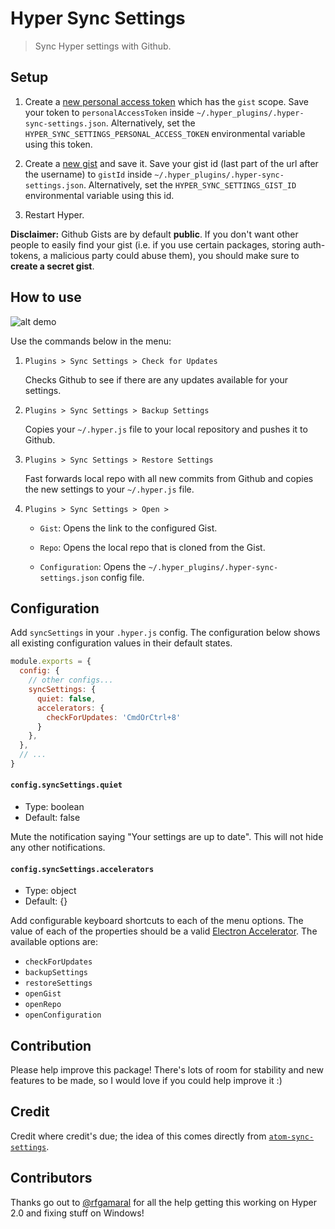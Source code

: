 # Hyper Sync Settings

> Sync Hyper settings with Github.

## Setup

1.  Create a [new personal access token][1] which has the `gist` scope. Save
    your token to `personalAccessToken` inside
    `~/.hyper_plugins/.hyper-sync-settings.json`. Alternatively, set the
    `HYPER_SYNC_SETTINGS_PERSONAL_ACCESS_TOKEN` environmental variable using
    this token.

2.  Create a [new gist][2] and save it. Save your gist id
    (last part of the url after the username) to `gistId` inside
    `~/.hyper_plugins/.hyper-sync-settings.json`. Alternatively, set the
    `HYPER_SYNC_SETTINGS_GIST_ID` environmental variable using this id.

3.  Restart Hyper.

**Disclaimer:** Github Gists are by default **public**. If you don't want other
people to easily find your gist (i.e. if you use certain packages, storing
auth-tokens, a malicious party could abuse them), you should make sure to
**create a secret gist**.

## How to use

![alt demo][3]

Use the commands below in the menu:

1.  `Plugins > Sync Settings > Check for Updates`

    Checks Github to see if there are any updates available for your settings.

2.  `Plugins > Sync Settings > Backup Settings`

    Copies your `~/.hyper.js` file to your local repository and pushes it to
    Github.

3.  `Plugins > Sync Settings > Restore Settings`

    Fast forwards local repo with all new commits from Github and copies the new
    settings to your `~/.hyper.js` file.

4.  `Plugins > Sync Settings > Open >`

    *   `Gist`: Opens the link to the configured Gist.

    *   `Repo`: Opens the local repo that is cloned from the Gist.

    *   `Configuration`: Opens the
        `~/.hyper_plugins/.hyper-sync-settings.json` config file.

## Configuration
Add `syncSettings` in your `.hyper.js` config. The configuration below shows all
existing configuration values in their default states.

```js
module.exports = {
  config: {
    // other configs...
    syncSettings: {
      quiet: false,
      accelerators: {
        checkForUpdates: 'CmdOrCtrl+8'
      }
    },
  },
  // ...
}
```

#### `config.syncSettings.quiet`
*   Type: boolean
*   Default: false

Mute the notification saying "Your settings are up to date". This will not hide
any other notifications.

#### `config.syncSettings.accelerators`
*   Type: object
*   Default: {}

Add configurable keyboard shortcuts to each of the menu options. The value of
each of the properties should be a valid [Electron Accelerator][4]. The available
options are:

*   `checkForUpdates`
*   `backupSettings`
*   `restoreSettings`
*   `openGist`
*   `openRepo`
*   `openConfiguration`

## Contribution

Please help improve this package! There's lots of room for stability and new
features to be made, so I would love if you could help improve it :)

## Credit

Credit where credit's due; the idea of this comes directly from
[`atom-sync-settings`][5].

## Contributors

Thanks go out to [@rfgamaral](https://github.com/rfgamaral) for all the help
getting this working on Hyper 2.0 and fixing stuff on Windows!

[1]: https://github.com/settings/tokens/new
[2]: https://gist.github.com/
[3]: http://i.giphy.com/9CNA0ceu5iuoU.gif
[4]: https://github.com/electron/electron/blob/master/docs/api/accelerator.md
[5]: https://github.com/atom-community/sync-settings
